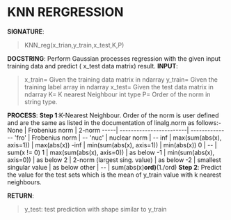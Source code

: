# KNN RERGRESSION

**SIGNATURE**: 
>KNN_reg(x_trian,y_train,x_test,K,P)

**DOCSTRING**:
Perform Gaussian processes regression with the given input training data and predict ( x_test data matrix) result.
**INPUT**:
>x_train= Given the training data matrix in ndarray
y_train= Given the training label array in ndarray
x_test= Given the test data matrix in ndarray
K= K nearest Neighbour int type
P= Order of the norm in string type.

**PROCESS**:
**Step 1**:K-Nearest Neighbour. Order of the norm is user defined and are the same as listed in the 	documentation of linalg.norm as follows:-
None |   Frobenius norm         |      2-norm
-----| ------------------------| --------------
'fro'  |  Frobenius norm        |       --
'nuc'   | nuclear norm            |     --
inf  |    max(sum(abs(x), axis=1))  |     max(abs(x))
-inf    | min(sum(abs(x), axis=1))     |   min(abs(x))
0   |    --                           | sum(x != 0)
1     | max(sum(abs(x), axis=0))       | as below
-1    | min(sum(abs(x), axis=0))    |    as below
2     | 2-norm (largest sing. value)  |    as below
-2    | smallest singular value     |     as below
other  | --                       | sum(abs(x)**ord)**(1./ord)
**Step 2**: Predict the value for the test sets which is the mean of y_train value with k nearest neighbours. 

**RETURN**: 
> y_test: test prediction with shape similar to y_train

    

